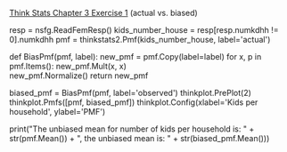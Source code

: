 [Think Stats Chapter 3 Exercise 1](http://greenteapress.com/thinkstats2/html/thinkstats2004.html#toc31) (actual vs. biased)

>> 

resp = nsfg.ReadFemResp()
kids_number_house = resp[resp.numkdhh != 0].numkdhh
pmf = thinkstats2.Pmf(kids_number_house, label='actual')

def BiasPmf(pmf, label):
    new_pmf = pmf.Copy(label=label)
    for x, p in pmf.Items():
        new_pmf.Mult(x, x)       
    new_pmf.Normalize()
    return new_pmf

biased_pmf = BiasPmf(pmf, label='observed')
thinkplot.PrePlot(2)
thinkplot.Pmfs([pmf, biased_pmf])
thinkplot.Config(xlabel='Kids per household', ylabel='PMF')

print("The unbiased mean for number of kids per household is: " + str(pmf.Mean()) + ", the unbiased mean is: " +  str(biased_pmf.Mean()))
